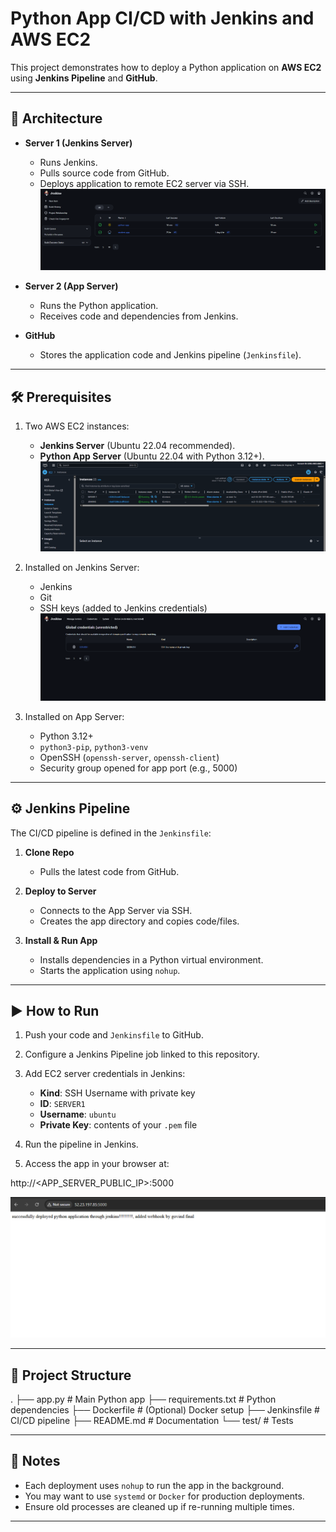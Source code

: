 # Python App CI/CD with Jenkins and AWS EC2

This project demonstrates how to deploy a Python application on **AWS EC2** using **Jenkins Pipeline** and **GitHub**.

---

## 🚀 Architecture
- **Server 1 (Jenkins Server)**
  - Runs Jenkins.
  - Pulls source code from GitHub.
  - Deploys application to remote EC2 server via SSH.
  ![JENKINS DASHBOARD](Images/jenkins-dashboard.png)

- **Server 2 (App Server)**
  - Runs the Python application.
  - Receives code and dependencies from Jenkins.

- **GitHub**
  - Stores the application code and Jenkins pipeline (`Jenkinsfile`).

---

## 🛠️ Prerequisites
1. Two AWS EC2 instances:
   - **Jenkins Server** (Ubuntu 22.04 recommended).
   - **Python App Server** (Ubuntu 22.04 with Python 3.12+).
   ![AWS DASHBOARD](Images/aws-dashboard.png)

2. Installed on Jenkins Server:
   - Jenkins
   - Git
   - SSH keys (added to Jenkins credentials)
     ![AWS DASHBOARD](Images/cred.png)


3. Installed on App Server:
   - Python 3.12+
   - `python3-pip`, `python3-venv`
   - OpenSSH (`openssh-server`, `openssh-client`)
   - Security group opened for app port (e.g., 5000)

---

## ⚙️ Jenkins Pipeline
The CI/CD pipeline is defined in the `Jenkinsfile`:

1. **Clone Repo**  
   - Pulls the latest code from GitHub.  

2. **Deploy to Server**  
   - Connects to the App Server via SSH.  
   - Creates the app directory and copies code/files.  

3. **Install & Run App**  
   - Installs dependencies in a Python virtual environment.  
   - Starts the application using `nohup`.  

---

## ▶️ How to Run

1. Push your code and `Jenkinsfile` to GitHub.  
2. Configure a Jenkins Pipeline job linked to this repository.  
3. Add EC2 server credentials in Jenkins:  
   - **Kind**: SSH Username with private key  
   - **ID**: `SERVER1`  
   - **Username**: `ubuntu`  
   - **Private Key**: contents of your `.pem` file  

4. Run the pipeline in Jenkins.  
5. Access the app in your browser at:  

http://<APP_SERVER_PUBLIC_IP>:5000

 ![AWS DASHBOARD](Images/output.png)

---

## 📂 Project Structure


.
├── app.py # Main Python app
├── requirements.txt # Python dependencies
├── Dockerfile # (Optional) Docker setup
├── Jenkinsfile # CI/CD pipeline
├── README.md # Documentation
└── test/ # Tests

---

## 📝 Notes
- Each deployment uses `nohup` to run the app in the background.  
- You may want to use `systemd` or `Docker` for production deployments.  
- Ensure old processes are cleaned up if re-running multiple times.  

---